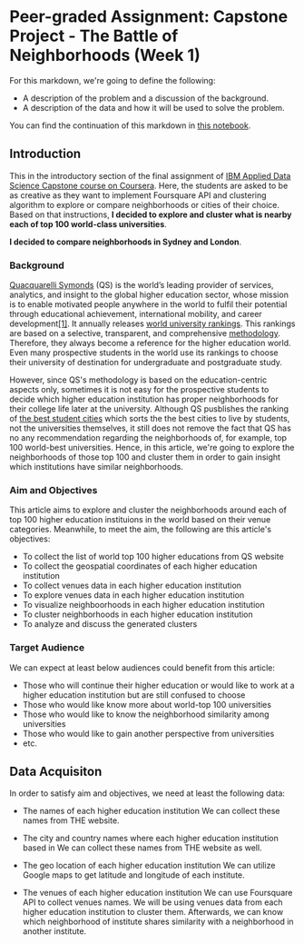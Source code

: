 # Peer-graded Assignment: Capstone Project - The Battle of Neighborhoods (Week 1)

For this markdown, we're going to define the following:
- A description of the problem and a discussion of the background.
- A description of the data and how it will be used to solve the problem.

You can find the continuation of this markdown in [this notebook](FinalAssignment-Week2.ipynb).

## Introduction

This in the introductory section of the final assignment of [IBM Applied Data Science Capstone course on Coursera](https://www.coursera.org/learn/applied-data-science-capstone). Here, the students are asked to be as creative as they want to implement Foursquare API and clustering algorithm to explore or compare neighborhoods or cities of their choice. Based on that instructions, __I decided to explore and cluster what is nearby each of top 100 world-class universities__.

__I decided to compare neighborhoods in Sydney and London__.

### Background

[Quacquarelli Symonds](https://www.topuniversities.com/) (QS) is the world’s leading provider of services, analytics, and insight to the global higher education sector, whose mission is to enable motivated people anywhere in the world to fulfil their potential through educational achievement, international mobility, and career development[[1]](https://www.topuniversities.com/about-qs). It annually releases [world university rankings](https://www.topuniversities.com/qs-world-university-rankings). This rankings are based on a selective, transparent, and comprehensive [methodology](https://www.topuniversities.com/qs-world-university-rankings/methodology). Therefore, they always become a reference for the higher education world. Even many prospective students in the world use its rankings to choose their university of destination for undergraduate and postgraduate study.

However, since QS's methodology is based on the education-centric aspects only, sometimes it is not easy for the prospective students to decide which higher education institution has proper neighborhoods for their college life later at the university. Although QS pusblishes the ranking of [the best student cities](https://www.topuniversities.com/best-student-cities) which sorts the the best cities to live by students, not the universities themselves, it still does not remove the fact that QS has no any recommendation regarding the neighborhoods of, for example, top 100 world-best universities. Hence, in this article, we're going to explore the neighborhoods of those top 100 and cluster them in order to gain insight which institutions have similar neighborhoods.

### Aim and Objectives

This article aims to explore and cluster the neighborhoods around each of top 100 higher education instituions in the world based on their venue categories. Meanwhile, to meet the aim, the following are this article's objectives:
- To collect the list of world top 100 higher educations from QS website
- To collect the geospatial coordinates of each higher education institution
- To collect venues data in each higher education institution
- To explore venues data in each higher education institution
- To visualize neighboorhoods in each higher education institution
- To cluster neighborhoods in each higher education institution
- To analyze and discuss the generated clusters

### Target Audience

We can expect at least below audiences could benefit from this article:
- Those who will continue their higher education or would like to work at a higher education institution but are still confused to choose
- Those who would like know more about world-top 100 universities
- Those who would like to know the neighborhood similarity among universities
- Those who would like to gain another perspective from universities
- etc.

## Data Acquisiton

In order to satisfy aim and objectives, we need at least the following data:
- The names of each higher education institution
We can collect these names from THE website.

- The city and country names where each higher education institution based in
We can collect these names from THE website as well.

- The geo location of each higher education institution
We can utilize Google maps to get latitude and longitude of each institute.

- The venues of each higher education institution
We can use Foursquare API to collect venues names. We will be using venues data from each higher education institution to cluster them. Afterwards, we can know which neighborhood of institute shares similarity with a neighborhood in another institute.
